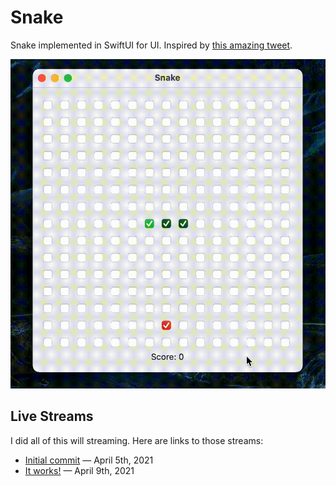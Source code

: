 # Snake

Snake implemented in SwiftUI for UI. Inspired by [this amazing tweet](https://twitter.com/neilsardesai/status/1379185826920300545).

![Demo](demo.gif)

## Live Streams

I did all of this will streaming. Here are links to those streams:

* [Initial commit](https://www.youtube.com/watch?v=nps-d5JHHok) — April 5th, 2021
* [It works!](https://www.youtube.com/watch?v=w3D6kG_aFcY) — April 9th, 2021
